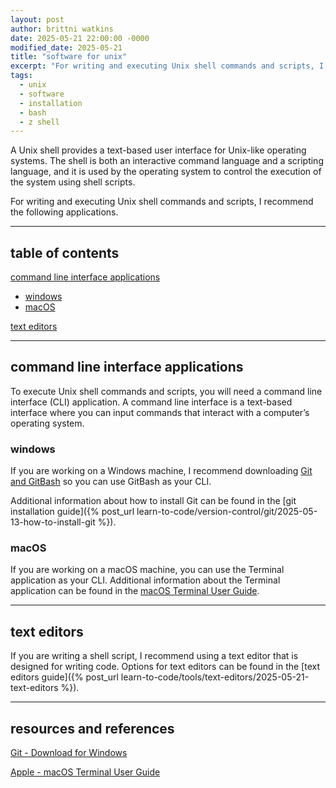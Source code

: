 ```yaml
---
layout: post
author: brittni watkins
date: 2025-05-21 22:00:00 -0000
modified_date: 2025-05-21
title: "software for unix"
excerpt: "For writing and executing Unix shell commands and scripts, I recommend the following applications."
tags:
  - unix
  - software
  - installation
  - bash
  - z shell
---
```


A Unix shell provides a text-based user interface for Unix-like operating systems. The shell is both an interactive command language and a scripting language, and it is used by the operating system to control the execution of the system using shell scripts.

For writing and executing Unix shell commands and scripts, I recommend the following applications.

----

## table of contents

[command line interface applications](#command-line-interface-applications)
- [windows](#windows)
- [macOS](#macos)

[text editors](#text-editors)

----

## command line interface applications

To execute Unix shell commands and scripts, you will need a command line interface (CLI) application. A command line interface is a text-based interface where you can input commands that interact with a computer’s operating system.

### windows

If you are working on a Windows machine, I recommend downloading [Git and GitBash](https://git-scm.com/downloads/win) so you can use GitBash as your CLI.

Additional information about how to install Git can be found in the [git installation guide]({% post_url learn-to-code/version-control/git/2025-05-13-how-to-install-git %}).

### macOS

If you are working on a macOS machine, you can use the Terminal application as your CLI. Additional information about the Terminal application can be found in the [macOS Terminal User Guide](https://support.apple.com/guide/terminal/welcome/2.14/mac).

----

## text editors

If you are writing a shell script, I recommend using a text editor that is designed for writing code. Options for text editors can be found in the [text editors guide]({% post_url learn-to-code/tools/text-editors/2025-05-21-text-editors %}).

----

## resources and references

[Git - Download for Windows](https://git-scm.com/downloads/win)

[Apple - macOS Terminal User Guide](https://support.apple.com/guide/terminal/welcome/2.14/mac)
